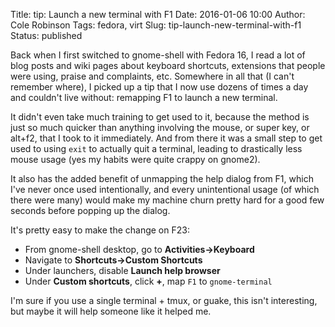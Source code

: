 Title: tip: Launch a new terminal with F1
Date: 2016-01-06 10:00
Author: Cole Robinson
Tags: fedora, virt
Slug: tip-launch-new-terminal-with-f1
Status: published

Back when I first switched to gnome-shell with Fedora 16, I read a lot of blog posts and wiki pages about keyboard shortcuts, extensions that people were using, praise and complaints, etc. Somewhere in all that (I can't remember where), I picked up a tip that I now use dozens of times a day and couldn't live without: remapping F1 to launch a new terminal.

It didn't even take much training to get used to it, because the method is just so much quicker than anything involving the mouse, or super key, or alt+f2, that I took to it immediately. And from there it was a small step to get used to using `exit` to actually quit a terminal, leading to drastically less mouse usage (yes my habits were quite crappy on gnome2).

It also has the added benefit of unmapping the help dialog from F1, which I've never once used intentionally, and every unintentional usage (of which there were many) would make my machine churn pretty hard for a good few seconds before popping up the dialog.

It's pretty easy to make the change on F23:


-   From gnome-shell desktop, go to **Activities->Keyboard**
-   Navigate to **Shortcuts->Custom Shortcuts**
-   Under launchers, disable **Launch help browser**
-   Under **Custom shortcuts**, click **+**, map `F1` to `gnome-terminal`


I'm sure if you use a single terminal + tmux, or guake, this isn't interesting, but maybe it will help someone like it helped me.
